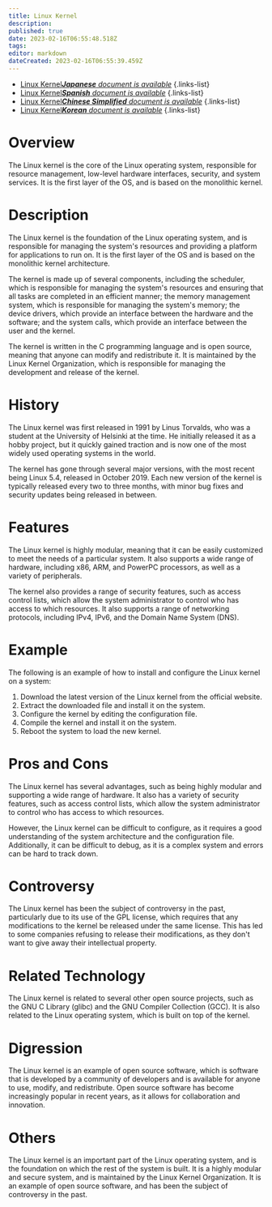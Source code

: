 ```yaml
---
title: Linux Kernel
description: 
published: true
date: 2023-02-16T06:55:48.518Z
tags: 
editor: markdown
dateCreated: 2023-02-16T06:55:39.459Z
---
```


- [Linux Kernel***Japanese** document is available*](/ja/Knowledge-base/Dictionary/linux-kernel)
{.links-list}
- [Linux Kernel***Spanish** document is available*](/es/Knowledge-base/Dictionary/linux-kernel)
{.links-list}
- [Linux Kernel***Chinese Simplified** document is available*](/zh/Knowledge-base/Dictionary/linux-kernel)
{.links-list}
- [Linux Kernel***Korean** document is available*](/ko/Knowledge-base/Dictionary/linux-kernel)
{.links-list}


# Overview
The Linux kernel is the core of the Linux operating system, responsible for resource management, low-level hardware interfaces, security, and system services. It is the first layer of the OS, and is based on the monolithic kernel.

# Description
The Linux kernel is the foundation of the Linux operating system, and is responsible for managing the system's resources and providing a platform for applications to run on. It is the first layer of the OS and is based on the monolithic kernel architecture.

The kernel is made up of several components, including the scheduler, which is responsible for managing the system's resources and ensuring that all tasks are completed in an efficient manner; the memory management system, which is responsible for managing the system's memory; the device drivers, which provide an interface between the hardware and the software; and the system calls, which provide an interface between the user and the kernel.

The kernel is written in the C programming language and is open source, meaning that anyone can modify and redistribute it. It is maintained by the Linux Kernel Organization, which is responsible for managing the development and release of the kernel.

# History
The Linux kernel was first released in 1991 by Linus Torvalds, who was a student at the University of Helsinki at the time. He initially released it as a hobby project, but it quickly gained traction and is now one of the most widely used operating systems in the world.

The kernel has gone through several major versions, with the most recent being Linux 5.4, released in October 2019. Each new version of the kernel is typically released every two to three months, with minor bug fixes and security updates being released in between.

# Features
The Linux kernel is highly modular, meaning that it can be easily customized to meet the needs of a particular system. It also supports a wide range of hardware, including x86, ARM, and PowerPC processors, as well as a variety of peripherals.

The kernel also provides a range of security features, such as access control lists, which allow the system administrator to control who has access to which resources. It also supports a range of networking protocols, including IPv4, IPv6, and the Domain Name System (DNS).

# Example
The following is an example of how to install and configure the Linux kernel on a system:

1. Download the latest version of the Linux kernel from the official website.
2. Extract the downloaded file and install it on the system.
3. Configure the kernel by editing the configuration file.
4. Compile the kernel and install it on the system.
5. Reboot the system to load the new kernel.

# Pros and Cons
The Linux kernel has several advantages, such as being highly modular and supporting a wide range of hardware. It also has a variety of security features, such as access control lists, which allow the system administrator to control who has access to which resources.

However, the Linux kernel can be difficult to configure, as it requires a good understanding of the system architecture and the configuration file. Additionally, it can be difficult to debug, as it is a complex system and errors can be hard to track down.

# Controversy
The Linux kernel has been the subject of controversy in the past, particularly due to its use of the GPL license, which requires that any modifications to the kernel be released under the same license. This has led to some companies refusing to release their modifications, as they don't want to give away their intellectual property.

# Related Technology
The Linux kernel is related to several other open source projects, such as the GNU C Library (glibc) and the GNU Compiler Collection (GCC). It is also related to the Linux operating system, which is built on top of the kernel.

# Digression
The Linux kernel is an example of open source software, which is software that is developed by a community of developers and is available for anyone to use, modify, and redistribute. Open source software has become increasingly popular in recent years, as it allows for collaboration and innovation.

# Others
The Linux kernel is an important part of the Linux operating system, and is the foundation on which the rest of the system is built. It is a highly modular and secure system, and is maintained by the Linux Kernel Organization. It is an example of open source software, and has been the subject of controversy in the past.